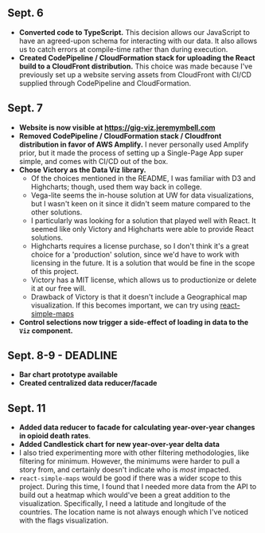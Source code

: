 ## Sept. 6

- **Converted code to TypeScript.** This decision allows our JavaScript to have an agreed-upon schema for interacting with our data. It also allows us to catch errors at compile-time rather than during execution.
- **Created CodePipeline / CloudFormation stack for uploading the React build to a CloudFront distribution.** This choice was made because I've previously set up a website serving assets from CloudFront with CI/CD supplied through CodePipeline and CloudFormation.

## Sept. 7

- **Website is now visible at https://gig-viz.jeremymbell.com**
- **Removed CodePipeline / CloudFormation stack / Cloudfront distribution in favor of AWS Amplify.** I never personally used Amplify prior, but it made the process of setting up a Single-Page App super simple, and comes with CI/CD out of the box.
- **Chose Victory as the Data Viz library.**
  - Of the choices mentioned in the README, I was familiar with D3 and Highcharts; though, used them way back in college.
  - Vega-lite seems the in-house solution at UW for data visualizations, but I wasn't keen on it since it didn't seem mature compared to the other solutions.
  - I particularly was looking for a solution that played well with React. It seemed like only Victory and Highcharts were able to provide React solutions.
  - Highcharts requires a license purchase, so I don't think it's a great choice for a 'production' solution, since we'd have to work with licensing in the future. It is a solution that would be fine in the scope of this project.
  - Victory has a MIT license, which allows us to productionize or delete it at our free will.
  - Drawback of Victory is that it doesn't include a Geographical map visualization. If this becomes important, we can try using [react-simple-maps](https://github.com/zcreativelabs/react-simple-maps)
- **Control selections now trigger a side-effect of loading in data to the `Viz` component.**

## Sept. 8-9 - DEADLINE

- **Bar chart prototype available**
- **Created centralized data reducer/facade**

## Sept. 11

- **Added data reducer to facade for calculating year-over-year changes in opioid death rates**.
- **Added Candlestick chart for new year-over-year delta data**
- I also tried experimenting more with other filtering methodologies, like filtering for minimum. However, the minimums were harder to pull a story from, and certainly doesn't indicate who is *most* impacted.
- `react-simple-maps` would be good if there was a wider scope to this project. During this time, I found that I needed more data from the API to build out a heatmap which would've been a great addition to the visualization. Specifically, I need a latitude and longitude of the countries. The location name is not always enough which I've noticed with the flags visualization.
